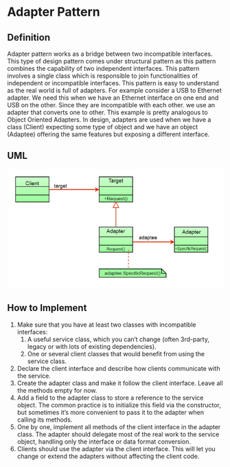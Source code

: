 # Adapter Pattern

## Definition

Adapter pattern works as a bridge between two incompatible interfaces. This type of design pattern comes under structural pattern as this pattern combines the capability of two independent interfaces. This pattern involves a single class which is responsible to join functionalities of independent or incompatible interfaces. This pattern is easy to understand as the real world is full of adapters. For example consider a USB to Ethernet adapter. We need this when we have an Ethernet interface on one end and USB on the other. Since they are incompatible with each other. we use an adapter that converts one to other. This example is pretty analogous to Object Oriented Adapters. In design, adapters are used when we have a class (Client) expecting some type of object and we have an object (Adaptee) offering the same features but exposing a different interface.

## UML

![UML of Adapter](uml.jpg)

## How to Implement

1. Make sure that you have at least two classes with incompatible interfaces:
   1. A useful service class, which you can’t change (often 3rd-party, legacy or with lots of existing dependencies).
   2. One or several client classes that would benefit from using the service class.
2. Declare the client interface and describe how clients communicate with the service.
3. Create the adapter class and make it follow the client interface. Leave all the methods empty for now.
4. Add a field to the adapter class to store a reference to the service object. The common practice is to initialize this field via the constructor, but sometimes it’s more convenient to pass it to the adapter when calling its methods.
5. One by one, implement all methods of the client interface in the adapter class. The adapter should delegate most of the real work to the service object, handling only the interface or data format conversion.
6. Clients should use the adapter via the client interface. This will let you change or extend the adapters without affecting the client code.
